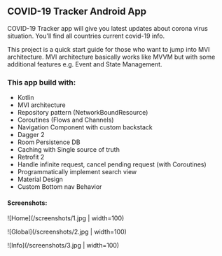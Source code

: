 ## COVID-19 Tracker Android App

COVID-19 Tracker app will give you latest updates about corona virus situation. You'll find all countries current covid-19 info. 

This project is a quick start guide for those who want to jump into MVI architecture. MVI architecture basically works like MVVM but with some additional features e.g. Event and State Management.

### This app build with: 

- Kotlin
- MVI architecture
- Repository pattern (NetworkBoundResource)
- Coroutines (Flows and Channels)
- Navigation Component with custom backstack 
- Dagger 2
- Room Persistence DB
- Caching with Single source of truth
- Retrofit 2
- Handle infinite request, cancel pending request (with Coroutines)
- Programmatically implement search view
- Material Design
- Custom Bottom nav Behavior

#### Screenshots:

![Home](/screenshots/1.jpg | width=100)

![Global](/screenshots/2.jpg | width=100)

![Info](/screenshots/3.jpg | width=100)
